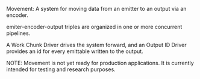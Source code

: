 Movement: A system for moving data from an emitter to an output via an encoder.

emiter-encoder-output triples are organized in one or more concurrent pipelines.

A Work Chunk Driver drives the system forward, and an Output ID Driver provides an id for every emittable written to the output.

NOTE: Movement is not yet ready for production applications. It is currently intended for testing and research purposes.
